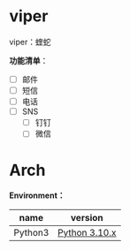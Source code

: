 # viper

viper：蝰蛇

**功能清单**：

- [ ] 邮件
- [ ] 短信
- [ ] 电话
- [ ] SNS
    - [ ] 钉钉
    - [ ] 微信

# Arch

**Environment：**

| name    | version                                  |
|---------|------------------------------------------|
| Python3 | [Python 3.10.x](https://www.python.org/) |             |
